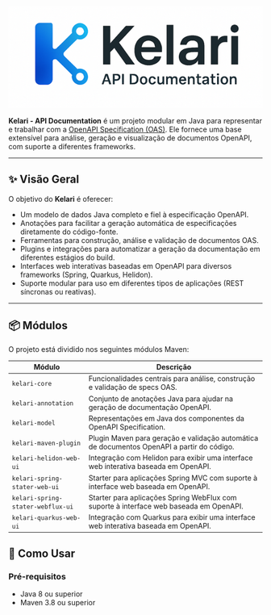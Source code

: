 ![Kelari - API Documentation](img/kelari_API_Doc.png) 

**Kelari - API Documentation** é um projeto modular em Java para representar e trabalhar com a [OpenAPI Specification (OAS)](https://spec.openapis.org/). Ele fornece uma base extensível para análise, geração e visualização de documentos OpenAPI, com suporte a diferentes frameworks.

---

## ✨ Visão Geral

O objetivo do **Kelari** é oferecer:

- Um modelo de dados Java completo e fiel à especificação OpenAPI.
- Anotações para facilitar a geração automática de especificações diretamente do código-fonte.
- Ferramentas para construção, análise e validação de documentos OAS.
- Plugins e integrações para automatizar a geração da documentação em diferentes estágios do build.
- Interfaces web interativas baseadas em OpenAPI para diversos frameworks (Spring, Quarkus, Helidon).
- Suporte modular para uso em diferentes tipos de aplicações (REST síncronas ou reativas).

---

## 📦 Módulos

O projeto está dividido nos seguintes módulos Maven:

| Módulo                            | Descrição                                                                                  |  
|-----------------------------------|--------------------------------------------------------------------------------------------|
| `kelari-core`                     | Funcionalidades centrais para análise, construção e validação de specs OAS.                |
| `kelari-annotation`               | Conjunto de anotações Java para ajudar na geração de documentação OpenAPI.                 |
| `kelari-model`                    | Representações em Java dos componentes da OpenAPI Specification.                           |
| `kelari-maven-plugin`             | Plugin Maven para geração e validação automática de documentos OpenAPI a partir do código. |
| `kelari-helidon-web-ui`           | Integração com Helidon para exibir uma interface web interativa baseada em OpenAPI.        |
| `kelari-spring-stater-web-ui`     | Starter para aplicações Spring MVC com suporte à interface web baseada em OpenAPI.         |
| `kelari-spring-stater-webflux-ui` | Starter para aplicações Spring WebFlux com suporte à interface web baseada em OpenAPI.     |
| `kelari-quarkus-web-ui`           | Integração com Quarkus para exibir uma interface web interativa baseada em OpenAPI.        |

## 🚀 Como Usar

### Pré-requisitos

- Java 8 ou superior
- Maven 3.8 ou superior
